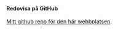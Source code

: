 #### Redovisa på GitHub

[Mitt github repo för den här webbplatsen](https://github.com/rinnegard/design).
